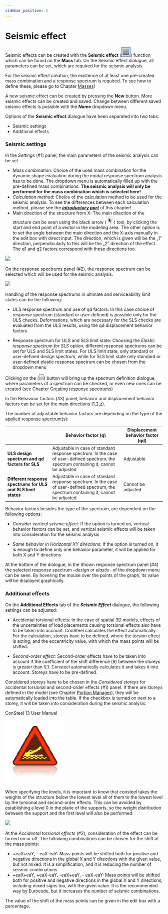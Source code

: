 ```yaml
---
sidebar_position: 3
---
```

# Seismic effect

Seismic effects can be created with the **Seismic effect** (![](./img/wp-content-uploads-2021-04-13-3-Seismic-effect.png)) function which can be found on the **Mass** tab. On the Seismic effect dialogue, all parameters can be set, which are required for the seismic analysis.

<!-- /wp:paragraph -->

<!-- wp:paragraph {"align":"justify"} -->

For the seismic effect creation, the existence of at least one pre-created mass combination and a response spectrum is required. To see how to define these, please go to Chapter [Masses](../7_0_masses/7_4_seismic-effect.md)!

<!-- /wp:paragraph -->

<!-- wp:paragraph {"align":"justify"} -->

A new seismic effect can be created by pressing the **New** button. More seismic effects can be created and saved. Change between different saved seismic effects is possible with the _**Name**_ dropdown menu.

<!-- /wp:paragraph -->

<!-- wp:paragraph -->

Options of the **Seismic effect** dialogue have been separated into two tabs:

<!-- /wp:paragraph -->

<!-- wp:list -->

- Seismic settings
- Additional effects

<!-- /wp:list -->

<!-- wp:heading {"level":3} -->

### Seismic settings

<!-- /wp:heading -->

<!-- wp:paragraph -->

In the _Settings_ (#1) panel, the main parameters of the seismic analysis can be set

<!-- /wp:paragraph -->

<!-- wp:list -->

- _Mass combination:_ Choice of the used mass combination for the dynamic shape evaluation during the modal response spectrum analysis has to be done. The dropdown menu is automatically filled up with the pre-defined mass combinations. **The seismic analysis will only be performed for the mass combination which is selected here!**
- _Calculation method:_ Choice of the calculation method to be used for the seismic analysis. To see the differences between each calculation method, please see the _**[introductory part](./12_0_earthquake-analysis.md)**_ of this chapter!
- Main direction of the structure from X: The main direction of the structure can be seen using the black arrow (![](./img/wp-content-uploads-2021-04-ico-pointer.png)) tool, by clicking the start and end point of a vector in the modeling area. The other option is to set the angle between the main direction and the X-axis manually in the edit box with direct input. The direction, which is given will be the „1” direction, perpendicularly to this will be the „2” direction of the effect. The q1 and q2 factors correspond with these directions too.

<!-- /wp:list -->

<!-- wp:image {"align":"center","id":9431,"width":464,"height":594,"sizeSlug":"large","linkDestination":"media"} -->

[![](https://consteelsoftware.com/wp-content/uploads/2021/04/13-3-seismic.png)](./img/wp-content-uploads-2021-04-13-3-seismic.png)

<!-- /wp:image -->

<!-- wp:paragraph {"align":"justify"} -->

On the response spectrums panel (#2), the response spectrum can be selected which will be used for the seismic analysis.

<!-- /wp:paragraph -->

<!-- wp:image {"align":"center","id":9438,"sizeSlug":"large","linkDestination":"media"} -->

[![](https://consteelsoftware.com/wp-content/uploads/2021/04/13-3-seismic2.png)](./img/wp-content-uploads-2021-04-13-3-seismic2.png)

<!-- /wp:image -->

<!-- wp:paragraph {"align":"justify"} -->

Handling of the response spectrums in ultimate and serviceability limit states can be the following:

<!-- /wp:paragraph -->

<!-- wp:list -->

- ULS response spectrum and use of qd factors: In this case choice of response spectrum (standard or user-defined) is possible only for the ULS checks. Deformations, which are necessary for the SLS checks are evaluated from the ULS results, using the qd displacement behavior factors

<!-- /wp:list -->

<!-- wp:list -->

- Response spectrum for ULS and SLS limit state: Choosing the _Elastic response spectrum for SLS_ option, different response spectrums can be set for ULS and SLS limit states. For ULS limit state, only standard or user-defined design spectrum, while for SLS limit state only standard or user-defined elastic response spectrum can be chosen from the dropdown menu

<!-- /wp:list -->

<!-- wp:paragraph {"align":"justify"} -->

Clicking on the (![](./img/wp-content-uploads-2021-04-13-3-1-3buttons.png)) button will bring up the spectrum definition dialogue, where parameters of a spectrum can be checked, or even new ones can be created (see Chapter [Creating response spectrums](../7_0_masses/7_5_creating-response-spectrums.md))

<!-- /wp:paragraph -->

<!-- wp:paragraph -->

In the Behaviour factors (#3) panel, behavior and displacement behavior factors can be set for the main directions (1,2,z).

<!-- /wp:paragraph -->

<!-- wp:paragraph -->

The number of adjustable behavior factors are depending on the type of the applied response spectrum(s):

<!-- /wp:paragraph -->

<!-- wp:table {"className":"is-style-stripes"} -->

|                                                               | Behavior factor (q)                                                                                                                    | Displacement behavior factor (qd) |
| ------------------------------------------------------------- | -------------------------------------------------------------------------------------------------------------------------------------- | --------------------------------- |
| **ULS design spectrum and qd factors for SLS**                | Adjustable in case of standard response spectrum. In the case of user-defined spectrum, the spectrum containing it, cannot be adjusted | Adjustable                        |
| **Different response spectrums for ULS and SLS limit states** | Adjustable in case of standard response spectrum. In the case of user-defined spectrum, the spectrum containing it, cannot be adjusted | Cannot be adjusted                |

<!-- /wp:table -->

<!-- wp:paragraph -->

Behavior factors besides the type of the spectrum, are dependent on the following options:

<!-- /wp:paragraph -->

<!-- wp:list -->

- _Consider vertical seismic effect:_ If the option is turned on, vertical behavior factors can be set, and vertical seismic effects will be taken into consideration for the seismic analysis

<!-- /wp:list -->

<!-- wp:list -->

- _Same behavior in Horizontal XY directions:_ If the option is turned on, it is enough to define only one behavior parameter, it will be applied for both X and Y directions

<!-- /wp:list -->

<!-- wp:paragraph -->

At the bottom of the dialogue, in the Shown response spectrum panel (#4) the selected response spectrum _–design or elastic-_ of the dropdown menu can be seen. By hovering the mouse over the points of the graph, its value will be displayed graphically.

<!-- /wp:paragraph -->

<!-- wp:heading {"level":3} -->

### Additional effects

<!-- /wp:heading -->

<!-- wp:paragraph -->

On the **Additional Effects** tab of the **_Seismic Effect_** dialogue, the following settings can be adjusted:

<!-- /wp:paragraph -->

<!-- wp:list -->

- Accidental torsional effects: In the case of spatial 3D models, effects of the uncertainties of load placements causing torsional effects also have to be taken into account. ConSteel calculates the effect automatically. For the calculation, storeys have to be defined, where the torsion effect is acting, and the eccentricity value, with which the mass points will be shifted.

<!-- /wp:list -->

<!-- wp:list -->

- _Second-order effect:_ Second-order effects have to be taken into account if the coefficient of the shift difference (θ) between the storeys is greater than 0,1. Consteel automatically calculates it and takes it into account. Storeys have to be pre-defined.

<!-- /wp:list -->

<!-- wp:paragraph {"align":"justify"} -->

Considered storeys have to be chosen in the _Considered storeys_ for accidental torsional and second-order effects (#1) panel. If there are storeys defined in the model (see Chapter [Portion Manager](../3_0_model-view/3_3_portions-manager.md)), they will be automatically loaded into the table. If the checkbox is turned on next to a storey, it will be taken into consideration during the seismic analysis.

<!-- /wp:paragraph -->

<!-- wp:paragraph -->

ConSteel 13 User Manual

<!-- /wp:paragraph -->

<!-- wp:image {"align":"left","id":21417,"width":76,"height":81,"sizeSlug":"large","linkDestination":"none"} -->

![](./img/wp-content-uploads-2021-04-warning_croc.png)

<!-- /wp:image -->

<!-- wp:paragraph -->

When specifying the levels, it is important to know that consteel takes the weights of the structure below the lowest level all of them to the lowest level by the torsional and second-order effects. This can be avoided by establishing a level 0 in the plane of the supports, so the weight distribution between the support and the first level will also be performed.

<!-- /wp:paragraph -->

<!-- wp:image {"align":"center","id":9451,"width":381,"height":487,"sizeSlug":"large","linkDestination":"media"} -->

[![](https://consteelsoftware.com/wp-content/uploads/2021/04/13-3-additional-effects.png)](./img/wp-content-uploads-2021-04-13-3-additional-effects.png)

<!-- /wp:image -->

<!-- wp:paragraph {"align":"justify"} -->

At the _Accidental torsional effects_ (#2), consideration of the effect can be turned on or off. The following combinations can be chosen for the shift of the mass points:

<!-- /wp:paragraph -->

<!-- wp:list -->

- \+eaX+eaY, - eaX-eaY: Mass points will be shifted both for positive and negative directions in the global X and Y directions with the given value, but not mixed. It is a simplification, and it is reducing the number of seismic combinations
- \+eaX+eaY, +eaX-eaY, -eaX+eaY, - eaX-eaY: Mass points will be shifted both for positive and negative directions in the global X and Y directions, including mixed signs too, with the given value. It is the recommended way by Eurocode, but it increases the number of seismic combinations.

<!-- /wp:list -->

<!-- wp:paragraph -->

The value of the shift of the mass points can be given in the edit box with a percentage.

<!-- /wp:paragraph -->
